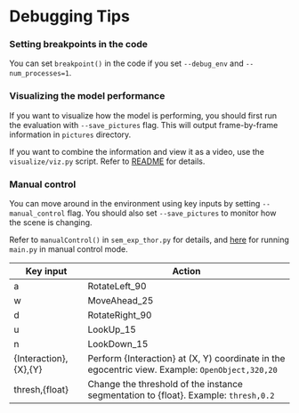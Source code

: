 # Debugging Tips

### Setting breakpoints in the code

You can set `breakpoint()` in the code if you set `--debug_env` and `--num_processes=1`.



### Visualizing the model performance

If you want to visualize how the model is performing, you should first run the evaluation with `--save_pictures` flag. This will output frame-by-frame information in `pictures` directory.

If you want to combine the information and view it as a video, use the `visualize/viz.py` script. Refer to [README](visualize) for details.



### Manual control

You can move around in the environment using key inputs by setting `--manual_control` flag. You should also set `--save_pictures` to monitor how the scene is changing.

Refer to ```manualControl()``` in ```sem_exp_thor.py``` for details, and [here](scripts) for running `main.py` in manual control mode.

| Key input             | Action                                                       |
| --------------------- | ------------------------------------------------------------ |
| a                     | RotateLeft_90                                                |
| w                     | MoveAhead_25                                                 |
| d                     | RotateRight_90                                               |
| u                     | LookUp_15                                                    |
| n                     | LookDown_15                                                  |
| {Interaction},{X},{Y} | Perform {Interaction} at (X, Y) coordinate in the egocentric view. Example: ```OpenObject,320,20``` |
| thresh,{float}        | Change the threshold of the instance segmentation to {float}. Example: ```thresh,0.2``` |

